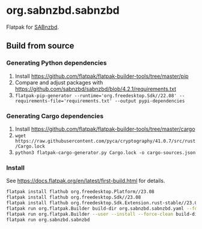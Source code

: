 # org.sabnzbd.sabnzbd

Flatpak for [SABnzbd](https://sabnzbd.org/).

## Build from source

### Generating Python dependencies

1. Install <https://github.com/flatpak/flatpak-builder-tools/tree/master/pip>
2. Compare and adjust packages with <https://github.com/sabnzbd/sabnzbd/blob/4.2.1/requirements.txt>
3. `flatpak-pip-generator --runtime='org.freedesktop.Sdk//22.08' --requirements-file='requirements.txt' --output pypi-dependencies`

### Generating Cargo dependencies

1. Install <https://github.com/flatpak/flatpak-builder-tools/tree/master/cargo>
2. `wget https://raw.githubusercontent.com/pyca/cryptography/41.0.7/src/rust/Cargo.lock`
3. `python3 flatpak-cargo-generator.py Cargo.lock -o cargo-sources.json`

### Install

See <https://docs.flatpak.org/en/latest/first-build.html> for details.

```bash
flatpak install flathub org.freedesktop.Platform//23.08
flatpak install flathub org.freedesktop.Sdk//23.08
flatpak install flathub org.freedesktop.Sdk.Extension.rust-stable//23.08
flatpak run org.flatpak.Builder build-dir org.sabnzbd.sabnzbd.yaml --force-clean
flatpak run org.flatpak.Builder --user --install --force-clean build-dir org.sabnzbd.sabnzbd.yaml
flatpak run org.sabnzbd.sabnzbd
```
